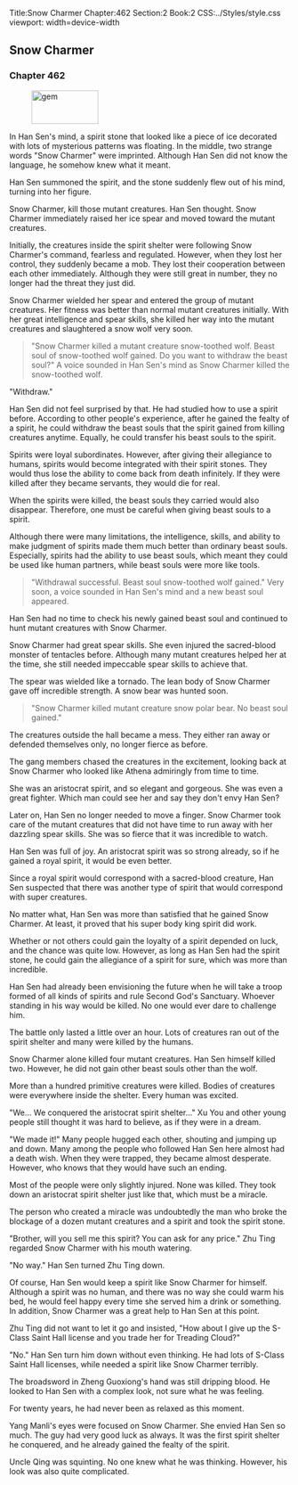 Title:Snow Charmer 
Chapter:462 
Section:2 
Book:2 
CSS:../Styles/style.css 
viewport: width=device-width
  
## Snow Charmer
### Chapter 462
  
<figure>
	<img src="../Images/gem.gif" alt="gem" id="gem" width="120" height="60" />
</figure>
  

  
In Han Sen's mind, a spirit stone that looked like a piece of ice decorated with lots of mysterious patterns was floating. In the middle, two strange words "Snow Charmer" were imprinted. Although Han Sen did not know the language, he somehow knew what it meant.

Han Sen summoned the spirit, and the stone suddenly flew out of his mind, turning into her figure.

Snow Charmer, kill those mutant creatures. Han Sen thought. Snow Charmer immediately raised her ice spear and moved toward the mutant creatures.

Initially, the creatures inside the spirit shelter were following Snow Charmer's command, fearless and regulated. However, when they lost her control, they suddenly became a mob. They lost their cooperation between each other immediately. Although they were still great in number, they no longer had the threat they just did.

Snow Charmer wielded her spear and entered the group of mutant creatures. Her fitness was better than normal mutant creatures initially. With her great intelligence and spear skills, she killed her way into the mutant creatures and slaughtered a snow wolf very soon.

> "Snow Charmer killed a mutant creature snow-toothed wolf. Beast soul of snow-toothed wolf gained. Do you want to withdraw the beast soul?" A voice sounded in Han Sen's mind as Snow Charmer killed the snow-toothed wolf.

"Withdraw."

Han Sen did not feel surprised by that. He had studied how to use a spirit before. According to other people's experience, after he gained the fealty of a spirit, he could withdraw the beast souls that the spirit gained from killing creatures anytime. Equally, he could transfer his beast souls to the spirit.

Spirits were loyal subordinates. However, after giving their allegiance to humans, spirits would become integrated with their spirit stones. They would thus lose the ability to come back from death infinitely. If they were killed after they became servants, they would die for real.

When the spirits were killed, the beast souls they carried would also disappear. Therefore, one must be careful when giving beast souls to a spirit.

Although there were many limitations, the intelligence, skills, and ability to make judgment of spirits made them much better than ordinary beast souls. Especially, spirits had the ability to use beast souls, which meant they could be used like human partners, while beast souls were more like tools.

> "Withdrawal successful. Beast soul snow-toothed wolf gained." 
Very soon, a voice sounded in Han Sen's mind and a new beast soul appeared.

Han Sen had no time to check his newly gained beast soul and continued to hunt mutant creatures with Snow Charmer.

Snow Charmer had great spear skills. She even injured the sacred-blood monster of tentacles before. Although many mutant creatures helped her at the time, she still needed impeccable spear skills to achieve that.

The spear was wielded like a tornado. The lean body of Snow Charmer gave off incredible strength. A snow bear was hunted soon.

> "Snow Charmer killed mutant creature snow polar bear. No beast soul gained."

The creatures outside the hall became a mess. They either ran away or defended themselves only, no longer fierce as before.

The gang members chased the creatures in the excitement, looking back at Snow Charmer who looked like Athena admiringly from time to time.

She was an aristocrat spirit, and so elegant and gorgeous. She was even a great fighter. Which man could see her and say they don't envy Han Sen?

Later on, Han Sen no longer needed to move a finger. Snow Charmer took care of the mutant creatures that did not have time to run away with her dazzling spear skills. She was so fierce that it was incredible to watch.

Han Sen was full of joy. An aristocrat spirit was so strong already, so if he gained a royal spirit, it would be even better.

Since a royal spirit would correspond with a sacred-blood creature, Han Sen suspected that there was another type of spirit that would correspond with super creatures.

No matter what, Han Sen was more than satisfied that he gained Snow Charmer. At least, it proved that his super body king spirit did work.

Whether or not others could gain the loyalty of a spirit depended on luck, and the chance was quite low. However, as long as Han Sen had the spirit stone, he could gain the allegiance of a spirit for sure, which was more than incredible.

Han Sen had already been envisioning the future when he will take a troop formed of all kinds of spirits and rule Second God's Sanctuary. Whoever standing in his way would be killed. No one would ever dare to challenge him.

The battle only lasted a little over an hour. Lots of creatures ran out of the spirit shelter and many were killed by the humans.

Snow Charmer alone killed four mutant creatures. Han Sen himself killed two. However, he did not gain other beast souls other than the wolf.

More than a hundred primitive creatures were killed. Bodies of creatures were everywhere inside the shelter. Every human was excited.

"We… We conquered the aristocrat spirit shelter…" Xu You and other young people still thought it was hard to believe, as if they were in a dream.

"We made it!" Many people hugged each other, shouting and jumping up and down. Many among the people who followed Han Sen here almost had a death wish. When they were trapped, they became almost desperate. However, who knows that they would have such an ending.

Most of the people were only slightly injured. None was killed. They took down an aristocrat spirit shelter just like that, which must be a miracle.

The person who created a miracle was undoubtedly the man who broke the blockage of a dozen mutant creatures and a spirit and took the spirit stone.

"Brother, will you sell me this spirit? You can ask for any price." Zhu Ting regarded Snow Charmer with his mouth watering.

"No way." Han Sen turned Zhu Ting down.

Of course, Han Sen would keep a spirit like Snow Charmer for himself. Although a spirit was no human, and there was no way she could warm his bed, he would feel happy every time she served him a drink or something. In addition, Snow Charmer was a great help to Han Sen at this point.

Zhu Ting did not want to let it go and insisted, "How about I give up the S-Class Saint Hall license and you trade her for Treading Cloud?"

"No." Han Sen turn him down without even thinking. He had lots of S-Class Saint Hall licenses, while needed a spirit like Snow Charmer terribly.

The broadsword in Zheng Guoxiong's hand was still dripping blood. He looked to Han Sen with a complex look, not sure what he was feeling.

For twenty years, he had never been as relaxed as this moment.

Yang Manli's eyes were focused on Snow Charmer. She envied Han Sen so much. The guy had very good luck as always. It was the first spirit shelter he conquered, and he already gained the fealty of the spirit.

Uncle Qing was squinting. No one knew what he was thinking. However, his look was also quite complicated.